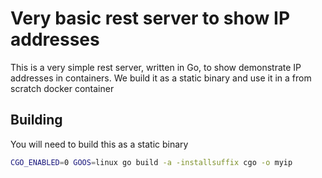 # Very basic rest server to show IP addresses

This is a very simple rest server, written in Go, to show
demonstrate IP addresses in containers. We build it as a static
binary and use it in a from scratch docker container

## Building

You will need to build this as a static binary

```bash
CGO_ENABLED=0 GOOS=linux go build -a -installsuffix cgo -o myip
```
